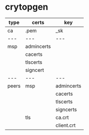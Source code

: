 # crytopgen

| type | certs | key |
| ---  | ---   | --- |
| ca   | .pem  | _sk |
| ---  | ---   | --- |
| msp  | admincerts | |
|      | cacerts    | |
|      | tlscerts   | |
|      | signcert
| ---  | ---   | --- |
| peers | msp | admincerts |
|       |     | cacerts    |
|       |     | tlscerts    |
|       |     | signcerts    | keystore (_sk) |
|       | tls | ca.crt    |
|       |     | client.crt    | clent.key |
